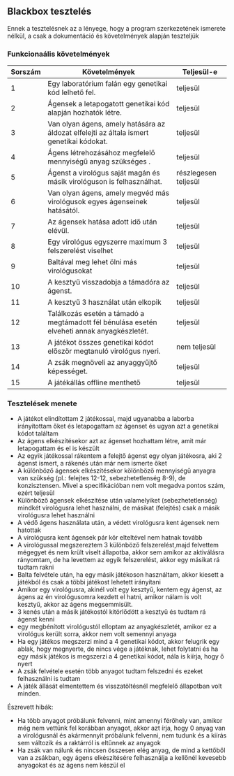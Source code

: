 ﻿## Blackbox tesztelés
Ennek a tesztelésnek az a lényege, hogy a program szerkezetének ismerete nélkül, a csak a dokumentáció és követelmények alapján teszteljük
### Funkcionaális követelmények

|Sorszám| Követelmények | Teljesül-e |
|--|--|--|
|1| Egy laboratórium falán egy genetikai kód lelhető fel. | teljesül |
|2| Ágensek a letapogatott genetikai kód alapján hozhatók létre.|teljesül|
|3|Van olyan ágens, amely hatására az áldozat elfelejti az általa ismert genetikai kódokat.|teljesül|
|4| Ágens létrehozásához megfelelő mennyiségű anyag szükséges . | teljesül |
|5| Ágenst a virológus saját magán és másik virológuson is felhasználhat.|részlegesen teljesül|
|6| Van olyan ágens, amely megvéd más virológusok egyes ágenseinek hatásától.|teljesül|
|7| Az ágensek hatása adott idő után elévül. | teljesül |
|8| Egy virológus egyszerre maximum 3 felszerelést viselhet|teljesül|
|9| Baltával meg lehet ölni más virológusokat | teljesül |
|10|A kesztyű visszadobja a támadóra az ágenst.| teljesül |
|11| A kesztyű 3 használat után elkopik| teljesül |
|12| Találkozás esetén a támadó a megtámadott fél bénulása esetén elveheti annak anyagkészletét.|teljesül|
|13| A játékot összes genetikai kódot először megtanuló virológus nyeri. | nem teljesül |
|14| A zsák megnöveli az anyaggyűjtő képességet.| teljesül|
|15| A játékállás offline menthető| teljesül|
### Tesztelések menete

 - A játékot elindítottam 2 játékossal, majd ugyanabba a laborba irányítottam őket és letapogattam az ágenset és ugyan azt a genetikai kódot találtam
 - Az ágens elkészítésekor azt az ágenset hozhattam létre, amit már letapogattam és el is készült
 - Az egyik játékossal rákentem a felejtő ágenst egy olyan játékosra, aki 2 ágenst ismert, a rákenés után már nem ismerte őket
 - A különböző ágensek elkészítésekor kölönböző mennyiségű anyagra van szükség (pl.: felejtes 12-12, sebezhetetlenség 8-9), de konzisztensen. Mivel a specifikációban nem volt megadva pontos szám, ezért teljesül
 - Különböző ágensek elkészítése után valamelyiket (sebezhetetlenség) mindkét virológusra lehet használni, de másikat (felejtés) csak a másik virológusra lehet használni
 - A védő ágens használata után, a védett virológusra kent ágensek nem hatottak
 - A virológusra kent ágensek pár kör elteltével nem hatnak tovább
 - A virológussal megszereztem 3 különböző felszerelést,majd felvettem mégegyet és nem krült viselt állapotba, akkor sem amikor az aktiválásra rányomtam, de ha levettem az egyik felszerelést, akkor egy másikat rá tudtam rakni
 - Balta felvétele után, ha egy másik játékoson használtam, akkor kiesett a játékból és csak a többi játékost lehetett irányítani
 - Amikor egy virológusra, akinél volt egy kesztyű, kentem egy ágenst, az ágens az én virológusomra kezdett el hatni, amikor nálam is volt kesztyű, akkor az ágens megsemmisült.
 - 3 kenés után a másik játékostól kitörlődött a kesztyű és tudtam rá ágenst kenni
 - egy megbénított virológustól elloptam az anyagkészletét, amikor ez a virológus került sorra, akkor nem volt semennyi anyaga
 - Ha egy játékos megszerzi mind a 4 genetikai kódot, akkor felugrik egy ablak, hogy megnyerte, de nincs vége a játéknak, lehet folytatni és ha egy másik játékos is megszerzi a 4 genetikai kódot, nála is kiírja, hogy ő nyert
 - A zsák felvétele esetén több anyagot tudtam felszedni és ezeket felhasználni is tudtam
 - A játék állását elmentettem és visszatöltésnél megfelelő állapotban volt minden.
 
 Észrevett hibák:
 
 - Ha több anyagot próbálunk felvenni, mint amennyi férőhely van, amikor még nem vettünk fel korábban anyagot, akkor azt írja, hogy 0 anyag van a virológusnál és akármennyit próbálunk felvenni, nem tudunk és a kiírás sem változik és a raktárról is eltűnnek az anyagok
 - Ha zsák van nálunk és nincsen összesen elég anyag, de mind a kettőből van a zsákban, egy ágens elkészítésére felhasználja a kellőnél kevesebb anyagokat és az ágens nem készül el


 


